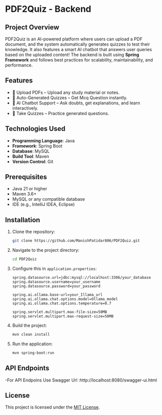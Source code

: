 # PDF2Quiz - Backend

## Project Overview
PDF2Quiz is an AI-powered platform where users can upload a PDF document, and the system automatically generates quizzes to test their knowledge.
It also features a smart AI chatbot that answers user queries based on the uploaded content!
The backend is built using **Spring Framework** and follows best practices for scalability, maintainability, and performance.

## Features
- 📄 Upload PDFs – Upload any study material or notes.
- 🧠 Auto-Generated Quizzes – Get Mcq Question instantly.
- 🤖 AI Chatbot Support – Ask doubts, get explanations, and learn interactively.
- 📝 Take Quizzes – Practice generated questions.


## Technologies Used
- **Programming Language**: Java
- **Framework**: Spring Boot
- **Database**: MySQL 
- **Build Tool**: Maven
- **Version Control**: Git

## Prerequisites
- Java 21 or higher
- Maven 3.6+
- MySQL or any compatible database
- IDE (e.g., IntelliJ IDEA, Eclipse)

## Installation
1. Clone the repository:
    ```bash
    git clone https://github.com/ManishPatidar806/PDF2Quiz.git
    ```
2. Navigate to the project directory:
    ```bash
    cd PDF2Quiz
    ```
3. Configure this in `application.properties`:
    ```properties
    spring.datasource.url=jdbc:mysql://localhost:3306/your_database
    spring.datasource.username=your_username
    spring.datasource.password=your_password

    spring.ai.ollama.base-url=your_Illama_url
    spring.ai.ollama.chat.options.model=Ollama_model
    spring.ai.ollama.chat.options.temperature=0.7

    spring.servlet.multipart.max-file-size=50MB
    spring.servlet.multipart.max-request-size=50MB

    ```

4. Build the project:
    ```bash
    mvn clean install
    ```
5. Run the application:
    ```bash
    mvn spring-boot:run
    ```

## API Endpoints
-For API Endpoins Use Swagger Url :http://localhost:8080/swagger-ui.html



## License
This project is licensed under the [MIT License](LICENSE).
